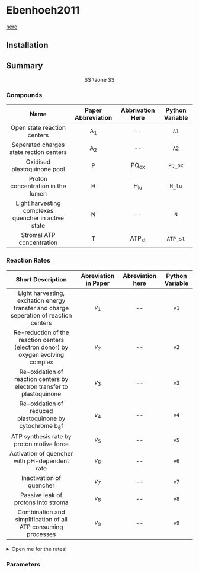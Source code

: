 # Ebenhoeh2011

[here](https://doi.org/10.1016/j.biosystems.2010.10.011)

## Installation

## Summary

$$
\aone
$$

### Compounds

|                         Name                        | Paper Abbreviation |       Abbrivation Here       | Python Variable |
|:---------------------------------------------------:|:------------------:|:----------------------------:|:---------------:|
|             Open state reaction centers             |   $\mathrm{A}_1$   | --                           |       `A1`      |
|       Seperated charges state rection centers       |   $\mathrm{A}_2$   | --                           |       `A2`      |
|             Oxidised plastoquinone pool             |    $\mathrm{P}$    |  $\mathrm{PQ}_{\mathrm{ox}}$ |     `PQ_ox`     |
|          Proton concentration in the lumen          |    $\mathrm{H}$    | $\mathrm{H}_{\mathrm{lu}}$   |      `H_lu`     |
| Light harvesting complexes quencher in active state |    $\mathrm{N}$    | --                           |       `N`       |
|              Stromal ATP concentration              |    $\mathrm{T}$    | $\mathrm{ATP}_{\mathrm{st}}$ |     `ATP_st`    |

### Reaction Rates

|                                    Short Description                                   | Abreviation in Paper | Abreviation here | Python Variable |
|:--------------------------------------------------------------------------------------:|:--------------------:|:----------------:|:---------------:|
| Light harvesting, excitation energy transfer and charge seperation of reaction centers | $v_1$                | --               | `v1`            |
| Re-reduction of the reaction centers (electron donor) by oxygen evolving complex       | $v_2$                | --               | `v2`            |
| Re-oxidation of reaction centers by electron transfer to plastoquinone                 | $v_3$                | --               | `v3`            |
| Re-oxidation of reduced plastoquinone by cytochrome b<sub>6</sub>f                     | $v_4$                | --               | `v4`            |
| ATP synthesis rate by proton motive force                                              | $v_5$                | --               | `v5`            |
| Activation of quencher with pH-dependent rate                                          | $v_6$                | --               | `v6`            |
| Inactivation of quencher                                                               | $v_7$                | --               | `v7`            |
| Passive leak of protons into stroma                                                    | $v_8$                | --               | `v8`            |
| Combination and simplification of all ATP consuming processes                          | $v_9$                | --               | `v9`            |

<details>
<summary>Open me for the rates!</summary>

$$
\newcommand{\atwo}{\mathrm{A}_2}
\newcommand{\pq}{\mathrm{PQ}_{\mathrm{ox}}}\\
\newcommand{\proton}{\mathrm{H}_{\mathrm{lu}}}\\
\newcommand{\quencher}{\mathrm{N}}\\
\newcommand{\ATP}{\mathrm{ATP}_{\mathrm{st}}}\\

\begin{align}
v_1 &= (1 - \quencher) \cdot k_1 \cdot \aone \\
v_2 &= k_2 \cdot \atwo \\
v_3 &= k⁺_3 \cdot (\mathrm{D} - \aone - \atwo) \cdot \pq - k⁻_3 \cdot \aone \cdot (\mathrm{X} - \pq) \\
v_4 &= k_4 \cdot (\mathrm{X} - \pq)\\
v_5 &= k_5 \cdot \left(\mathrm{A}^{\mathrm{tot}} - \ATP \cdot \left(1 + \frac{1}{K_{eq}(\proton)}\right)\right) \mathrm{with} \\
K_{\mathrm{eq}}(\proton) = 
\end{align}
$$

$$
\pq
$$

</details>

### Parameters
